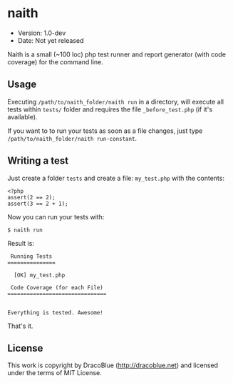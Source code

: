 # naith

* Version: 1.0-dev
* Date: Not yet released

Naith is a small (~100 loc) php test runner and report generator (with code coverage) for the command line.

## Usage

Executing `/path/to/naith_folder/naith run` in a directory, will execute all tests within `tests/`
folder and requires the file `_before_test.php` (if it's available).

If you want to to run your tests as soon as a file changes, just type
`/path/to/naith_folder/naith run-constant`.

## Writing a test

Just create a folder `tests` and create a file: `my_test.php` with the contents:

    <?php
    assert(2 == 2);
    assert(3 == 2 + 1);
    
Now you can run your tests with:

    $ naith run

Result is:

     Running Tests 
    ===============
    
      [OK] my_test.php
    
     Code Coverage (for each File)
    ===============================
    
    
    Everything is tested. Awesome!

That's it.

## License

This work is copyright by DracoBlue (<http://dracoblue.net>) and licensed under the terms of MIT License.
